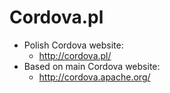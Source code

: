 # Cordova.pl

* Polish Cordova website:
  * http://cordova.pl/
* Based on main Cordova website:
  * http://cordova.apache.org/